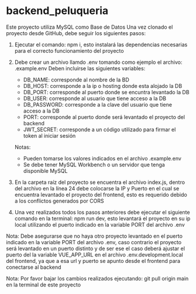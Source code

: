 # backend_peluqueria

Este proyecto utiliza MySQL como Base de Datos
Una vez clonado el proyecto desde GitHub, debe seguir los siguientes pasos:

1. Ejecutar el comando: npm i, esto instalará las dependencias necesarias para el correcto funcionamiento del proyecto

2. Debe crear un archivo llamdo .env tomando como ejemplo el archivo: .example.env Deben incluirse las siguientes variables: 
    - DB_NAME: corresponde al nombre de la BD
    - DB_HOST: corresponde a la ip o hosting donde esta alojado la DB
    - DB_PORT: corresponde al puerto donde se encuntra levantado la DB
    - DB_USER: corresponde al usuario que tiene acceso a la DB
    - DB_PASSWORD: corresponde a la clave del usuario que tiene acceso a la DB
    - PORT: corresponde al puerto donde será levantado el proyecto del backend 
    - JWT_SECRET: corresponde a un código utilizado para firmar el token al iniciar sesión

    Notas: 
    - Pueden tomarse los valores indicados en el archivo .example.env
    - Se debe tener MySQL Workbench o un servidor que tenga disponible MySQL

3. En la carpeta raíz del proyecto se encuentra el archivo index.js, dentro del archivo en la línea 24 debe colocarse la IP y Puerto en el cual se encuentra levantado el proyecto del frontend, esto es requerido debido a los conflictos generados por CORS

4. Una vez realizados todos los pasos anteriores debe ejecutar el siguiente comando en la terminal: npm run dev, esto levantará el proyecto en su ip local utilizando el puerto indicado en la variable PORT del archivo .env

Nota:
Debe asegurarse que no haya otro proyecto levantado en el puerto indicado en la variable PORT del archivo .env, caso contrario el proyecto será levantado en un puerto distinto y de ser ese el caso deberá ajustar el puerto del la variable VUE_APP_URL en el archivo .env.development.local del frontend, ya que a esa url y puerto se apunto desde el frontend para conectarse al backend

Nota:
Por favor bajar los cambios realizados ejecutando: git pull origin main en la terminal de este proyecto
